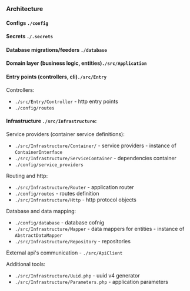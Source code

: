### Architecture
#### Configs `./config`
#### Secrets `./.secrets`
#### Database migrations/feeders `./database`


#### Domain layer (business logic, entities)`./src/Application`

#### Entry points (controllers, cli)`./src/Entry`
Controllers:
* `./src/Entry/Controller` - http entry points
* `./config/routes`

#### Infrastructure  `./src/Infrastructure`:
Service providers (container service definitions):
* `./src/Infrastructure/Container/` - service providers - instance of `ContainerInterface`
* `./src/Infrastructure/ServiceContainer` - dependencies container
* `./config/service_providers`

Routing and http:
* `./src/Infrastructure/Router` - application router
* `./config/routes` - routes definition
* `./src/Infrastructure/Http` - http protocol objects

Database and data mapping:
* `./config/database` - database cofnig
* `./src/Infrastructure/Mapper` - data mappers for entities - instance of `AbstractDataMapper`
* `./src/Infrastructure/Repository` - repositories

External api's communication - `./src/ApiClient`

Additional tools:
* `./src/Infrastructure/Uuid.php` - uuid v4 generator
* `./src/Infrastructure/Parameters.php` - application parameters
